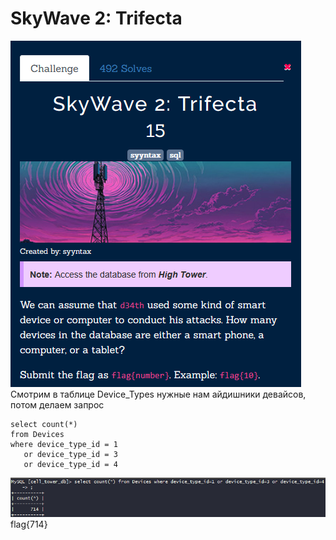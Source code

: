 # SkyWave 2: Trifecta

![img.png](task%2Fimg.png)\
Смотрим в таблице Device_Types нужные нам айдишники девайсов, потом делаем запрос

```mysql
select count(*)
from Devices
where device_type_id = 1
   or device_type_id = 3
   or device_type_id = 4
```

![img.png](img.png) \
flag{714}